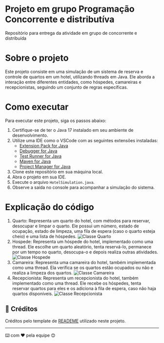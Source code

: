 # Projeto em grupo Programação Concorrente e distributíva

Repositório para entrega da atividade em grupo de concorrente e distribuída 

# Sobre o projeto

Este projeto consiste em uma simulação de um sistema de reserva e controle de quartos em um hotel, utilizando threads em Java. Ele aborda a interação entre diferentes entidades, como hóspedes, camareiras e recepcionistas, seguindo um conjunto de regras específicas.

# Como executar

Para executar este projeto, siga os passos abaixo:

1. Certifique-se de ter o Java 17 instalado em seu ambiente de desenvolvimento.
2. Utilize uma IDE como o VSCode com as seguintes extensões instaladas:
   - [Extension Pack for Java]([link1](https://marketplace.visualstudio.com/items?itemName=vscjava.vscode-java-pack))
   - [Debugger for Java](https://marketplace.visualstudio.com/items?itemName=vscjava.vscode-java-debug)
   - [Test Runner for Java](https://marketplace.visualstudio.com/items?itemName=vscjava.vscode-java-test)
   - [Maven for Java](https://marketplace.visualstudio.com/items?itemName=vscjava.vscode-maven)
   - [Project Manager for Java](https://marketplace.visualstudio.com/items?itemName=vscjava.vscode-java-dependency)
3. Clone este repositório em sua máquina local.
4. Abra o projeto em sua IDE.
5. Execute o arquivo `HotelSimulation.java`.
6. Observe a saída no console para acompanhar a simulação do sistema.

# Explicação do código 
1. Quarto: Representa um quarto do hotel, com métodos para reservar, desocupar e limpar o quarto. Ele possui um número, estado de ocupação, estado de limpeza, uma fila de espera (caso o quarto esteja cheio) e uma lista de hóspedes. ![Classe Quarto](URL_da_Imagem)
2. Hospede: Representa um hóspede do hotel, implementado como uma thread. Ele escolhe um quarto aleatório, tenta reservá-lo, permanece por um tempo no quarto, desocupa-o e depois realiza outras atividades. ![Classe Hospede](URL_da_Imagem)
3. Camareira: Representa uma camareira do hotel, também implementada como uma thread. Ela verifica se os quartos estão ocupados ou não e realiza a limpeza dos quartos. ![Classe Camareira](URL_da_Imagem)
4. Recepcionista: Representa um recepcionista do hotel, também implementado como uma thread. Ele recebe os hóspedes, tenta reservar quartos para eles e os adiciona à fila de espera, caso não haja quartos disponíveis. ![Classe Recepcionista](URL_da_Imagem)

## 🎁 Créditos

Créditos pelo template de [READEME](https://gist.github.com/lohhans/f8da0b147550df3f96914d3797e9fb89#-implanta%C3%A7%C3%A3o) utilizado neste projeto.


---
⌨️ com ❤️ pela equipe 😊
